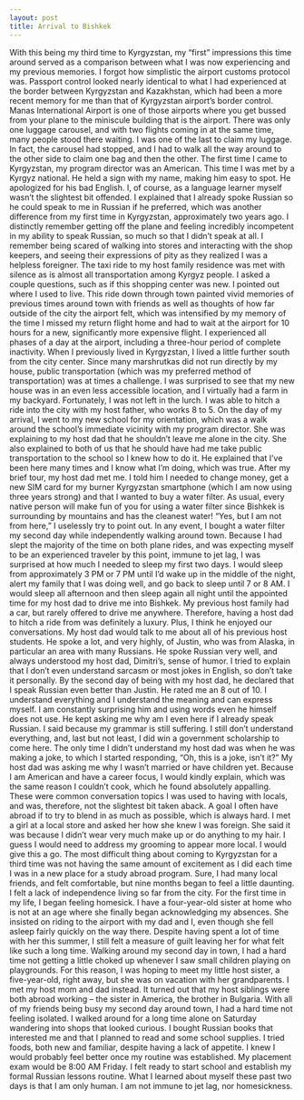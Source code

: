 ```yaml
---
layout: post
title: Arrival to Bishkek
---
```


With this being my third time to Kyrgyzstan, my “first” impressions this time around served as a comparison between what I was now experiencing and my previous memories. I forgot how simplistic the airport customs protocol was. Passport control looked nearly identical to what I had experienced at the border between Kyrgyzstan and Kazakhstan, which had been a more recent memory for me than that of Kyrgyzstan airport’s border control. Manas International Airport is one of those airports where you get bussed from your plane to the miniscule building that is the airport. There was only one luggage carousel, and with two flights coming in at the same time, many people stood there waiting. I was one of the last to claim my luggage. In fact, the carousel had stopped, and I had to walk all the way around to the other side to claim one bag and then the other. 
The first time I came to Kyrgyzstan, my program director was an American. This time I was met by a Kyrgyz national. He held a sign with my name, making him easy to spot. He apologized for his bad English. I, of course, as a language learner myself wasn’t the slightest bit offended. I explained that I already spoke Russian so he could speak to me in Russian if he preferred, which was another difference from my first time in Kyrgyzstan, approximately two years ago. I distinctly remember getting off the plane and feeling incredibly incompetent in my ability to speak Russian, so much so that I didn’t speak at all. I remember being scared of walking into stores and interacting with the shop keepers, and seeing their expressions of pity as they realized I was a helpless foreigner. 
The taxi ride to my host family residence was met with silence as is almost all transportation among Kyrgyz people. I asked a couple questions, such as if this shopping center was new. I pointed out where I used to live. This ride down through town painted vivid memories of previous times around town with friends as well as thoughts of how far outside of the city the airport felt, which was intensified by my memory of the time I missed my return flight home and had to wait at the airport for 10 hours for a new, significantly more expensive flight. I experienced all phases of a day at the airport, including a three-hour period of complete inactivity.
When I previously lived in Kyrgyzstan, I lived a little further south from the city center. Since many marshrutkas did not run directly by my house, public transportation (which was my preferred method of transportation) was at times a challenge. I was surprised to see that my new house was in an even less accessible location, and I virtually had a farm in my backyard. Fortunately, I was not left in the lurch. I was able to hitch a ride into the city with my host father, who works 8 to 5. 
On the day of my arrival, I went to my new school for my orientation, which was a walk around the school’s immediate vicinity with my program director. She was explaining to my host dad that he shouldn’t leave me alone in the city. She also explained to both of us that he should have had me take public transportation to the school so I knew how to do it. He explained that I’ve been here many times and I know what I’m doing, which was true.
After my brief tour, my host dad met me. I told him I needed to change money, get a new SIM card for my burner Kyrgyzstan smartphone (which I am now using three years strong) and that I wanted to buy a water filter. As usual, every native person will make fun of you for using a water filter since Bishkek is surrounding by mountains and has the cleanest water! “Yes, but I am not from here,” I uselessly try to point out. In any event, I bought a water filter my second day while independently walking around town. 
Because I had slept the majority of the time on both plane rides, and was expecting myself to be an experienced traveler by this point, immune to jet lag, I was surprised at how much I needed to sleep my first two days. I would sleep from approximately 3 PM or 7 PM until I’d wake up in the middle of the night, alert my family that I was doing well, and go back to sleep until 7 or 8 AM. I would sleep all afternoon and then sleep again all night until the appointed time for my host dad to drive me into Bishkek. My previous host family had a car, but rarely offered to drive me anywhere. Therefore, having a host dad to hitch a ride from was definitely a luxury. Plus, I think he enjoyed our conversations. 
My host dad would talk to me about all of his previous host students. He spoke a lot, and very highly, of Justin, who was from Alaska, in particular an area with many Russians. He spoke Russian very well, and always understood my host dad, Dimitri’s, sense of humor. I tried to explain that I don’t even understand sarcasm or most jokes in English, so don’t take it personally. By the second day of being with my host dad, he declared that I speak Russian even better than Justin. He rated me an 8 out of 10. I understand everything and I understand the meaning and can express myself. I am constantly surprising him and using words even he himself does not use. He kept asking me why am I even here if I already speak Russian. I said because my grammar is still suffering. I still don’t understand everything, and, last but not least, I did win a government scholarship to come here. The only time I didn’t understand my host dad was when he was making a joke, to which I started responding, “Oh, this is a joke, isn’t it?”
My host dad was asking me why I wasn’t married or have children yet. Because I am American and have a career focus, I would kindly explain, which was the same reason I couldn’t cook, which he found absolutely appalling. These were common conversation topics I was used to having with locals, and was, therefore, not the slightest bit taken aback.
A goal I often have abroad if to try to blend in as much as possible, which is always hard. I met a girl at a local store and asked her how she knew I was foreign. She said it was because I didn’t wear very much make up or do anything to my hair. I guess I would need to address my grooming to appear more local. I would give this a go.
The most difficult thing about coming to Kyrgyzstan for a third time was not having the same amount of excitement as I did each time I was in a new place for a study abroad program. Sure, I had many local friends, and felt comfortable, but nine months began to feel a little daunting. I felt a lack of independence living so far from the city. For the first time in my life, I began feeling homesick. I have a four-year-old sister at home who is not at an age where she finally began acknowledging my absences. She insisted on riding to the airport with my dad and I, even though she fell asleep fairly quickly on the way there. Despite having spent a lot of time with her this summer, I still felt a measure of guilt leaving her for what felt like such a long time. Walking around my second day in town, I had a hard time not getting a little choked up whenever I saw small children playing on playgrounds.
For this reason, I was hoping to meet my little host sister, a five-year-old, right away, but she was on vacation with her grandparents. I met my host mom and dad instead. It turned out that my host siblings were both abroad working – the sister in America, the brother in Bulgaria. With all of my friends being busy my second day around town, I had a hard time not feeling isolated. I walked around for a long time alone on Saturday wandering into shops that looked curious. I bought Russian books that interested me and that I planned to read and some school supplies. I tried foods, both new and familiar, despite having a lack of appetite. I knew I would probably feel better once my routine was established. My placement exam would be 8:00 AM Friday. I felt ready to start school and establish my formal Russian lessons routine. What I learned about myself these past two days is that I am only human. I am not immune to jet lag, nor homesickness. 

